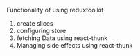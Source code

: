 Functionality of using reduxtoolkit

1)  create slices
2) configuring store
3) fetching Data using react-thunk
4) Managing side effects using react-thunk
